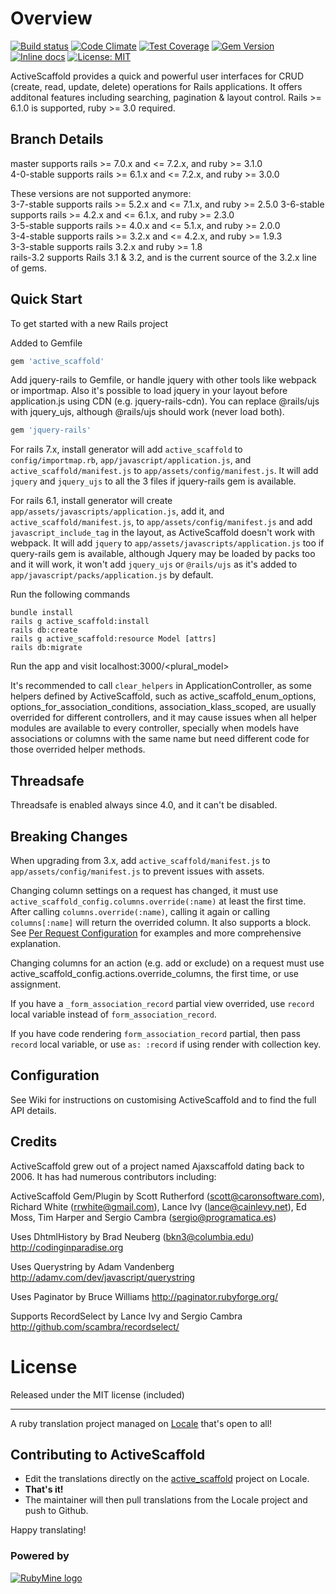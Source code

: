 
Overview
========
[![Build status](https://github.com/activescaffold/active_scaffold/actions/workflows/ci.yml/badge.svg)](https://github.com/activescaffold/active_scaffold/actions/workflows/ci.yml)
[![Code Climate](https://codeclimate.com/github/activescaffold/active_scaffold/badges/gpa.svg)](https://codeclimate.com/github/activescaffold/active_scaffold)
[![Test Coverage](https://codeclimate.com/github/activescaffold/active_scaffold/badges/coverage.svg)](https://codeclimate.com/github/activescaffold/active_scaffold)
[![Gem Version](https://badge.fury.io/rb/active_scaffold.svg)](https://badge.fury.io/rb/active_scaffold)
[![Inline docs](https://inch-ci.org/github/activescaffold/active_scaffold.svg?branch=master)](https://inch-ci.org/github/activescaffold/active_scaffold)
[![License: MIT](https://img.shields.io/badge/License-MIT-blue.svg)](https://opensource.org/licenses/MIT)

ActiveScaffold provides a quick and powerful user interfaces for CRUD (create, read, update, delete) operations for Rails applications. It offers additonal features including searching, pagination & layout control.  Rails >= 6.1.0 is supported, ruby >= 3.0 required.

Branch Details
--------------
master supports rails >= 7.0.x and <= 7.2.x, and ruby >= 3.1.0  
4-0-stable supports rails >= 6.1.x and <= 7.2.x, and ruby >= 3.0.0

These versions are not supported anymore:  
3-7-stable supports rails >= 5.2.x and <= 7.1.x, and ruby >= 2.5.0
3-6-stable supports rails >= 4.2.x and <= 6.1.x, and ruby >= 2.3.0  
3-5-stable supports rails >= 4.0.x and <= 5.1.x, and ruby >= 2.0.0  
3-4-stable supports rails >= 3.2.x and <= 4.2.x, and ruby >= 1.9.3  
3-3-stable supports rails 3.2.x and ruby >= 1.8  
rails-3.2 supports Rails 3.1 & 3.2, and is the current source of the 3.2.x line of gems.

Quick Start
-----------
To get started with a new Rails project

Added to Gemfile

```ruby
gem 'active_scaffold'
```

Add jquery-rails to Gemfile, or handle jquery with other tools like webpack or importmap. Also it's possible to load jquery in your layout before application.js using CDN (e.g. jquery-rails-cdn). You can replace @rails/ujs with jquery_ujs, although @rails/ujs should work (never load both).

```ruby
gem 'jquery-rails'
```

For rails 7.x, install generator will add `active_scaffold` to `config/importmap.rb`, `app/javascript/application.js`, and `active_scaffold/manifest.js` to `app/assets/config/manifest.js`. It will add `jquery` and `jquery_ujs` to all the 3 files if jquery-rails gem is available.

For rails 6.1, install generator will create `app/assets/javascripts/application.js`, add it, and `active_scaffold/manifest.js`, to `app/assets/config/manifest.js` and add `javascript_include_tag` in the layout, as ActiveScaffold doesn't work with webpack. It will add `jquery` to `app/assets/javascripts/application.js` too if query-rails gem is available, although Jquery may be loaded by packs too and it will work, it won't add `jquery_ujs` or `@rails/ujs` as it's added to `app/javascript/packs/application.js` by default.

Run the following commands

```console
bundle install
rails g active_scaffold:install
rails db:create
rails g active_scaffold:resource Model [attrs]
rails db:migrate
```    

Run the app and visit localhost:3000/<plural_model>

It's recommended to call `clear_helpers` in ApplicationController, as some helpers defined by ActiveScaffold, such as active_scaffold_enum_options, options_for_association_conditions, association_klass_scoped, are usually overrided for different controllers, and it may cause issues when all helper modules are available to every controller, specially when models have associations or columns with the same name but need different code for those overrided helper methods.

Threadsafe
----------

Threadsafe is enabled always since 4.0, and it can't be disabled.  

Breaking Changes
----------------

When upgrading from 3.x, add `active_scaffold/manifest.js` to `app/assets/config/manifest.js` to prevent issues with assets.

Changing column settings on a request has changed, it must use `active_scaffold_config.columns.override(:name)` at least the first time. After calling `columns.override(:name)`, calling it again or calling `columns[:name]` will return the overrided column. It also supports a block. See [Per Request Configuration](https://github.com/activescaffold/active_scaffold/wiki/Per-Request-Configuration) for examples and more comprehensive explanation.

Changing columns for an action (e.g. add or exclude) on a request must use active_scaffold_config.actions.override_columns, the first time, or use assignment.

If you have a `_form_association_record` partial view overrided, use `record` local variable instead of `form_association_record`.

If you have code rendering `form_association_record` partial, then pass `record` local variable, or use `as: :record` if using render with collection key.

Configuration
-------------
See Wiki for instructions on customising ActiveScaffold and to find the full API details.

Credits
-------
ActiveScaffold grew out of a project named Ajaxscaffold dating back to 2006. It has had numerous contributors including:

ActiveScaffold Gem/Plugin by Scott Rutherford (scott@caronsoftware.com), Richard White (rrwhite@gmail.com), Lance Ivy (lance@cainlevy.net), Ed Moss, Tim Harper and Sergio Cambra (sergio@programatica.es)

Uses DhtmlHistory by Brad Neuberg (bkn3@columbia.edu)
http://codinginparadise.org

Uses Querystring by Adam Vandenberg
http://adamv.com/dev/javascript/querystring

Uses Paginator by Bruce Williams
http://paginator.rubyforge.org/

Supports RecordSelect by Lance Ivy and Sergio Cambra
http://github.com/scambra/recordselect/


License
=======
Released under the MIT license (included)

---

A ruby translation project managed on [Locale](http://www.localeapp.com/) that's open to all!

## Contributing to ActiveScaffold

- Edit the translations directly on the [active_scaffold](http://www.localeapp.com/projects/public?search=active_scaffold) project on Locale.
- **That's it!**
- The maintainer will then pull translations from the Locale project and push to Github.

Happy translating!

### Powered by
[![RubyMine logo](https://resources.jetbrains.com/storage/products/company/brand/logos/RubyMine.png)](https://jb.gg/OpenSource)
